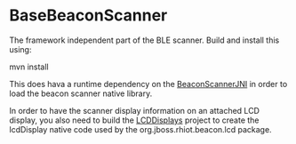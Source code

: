 # BaseBeaconScanner
The framework independent part of the BLE scanner. Build and install this using:

  mvn install

This does hava a runtime dependency on the [BeaconScannerJNI](https://github.com/RHioTResearch/BeaconScannerJNI.git) in order to load
the beacon scanner native library.

In order to have the scanner display information on an attached LCD display, you also need to build the
[LCDDisplays](https://github.com/RHioTResearch/LCDDisplays.git) project to create the lcdDisplay native code used by the
org.jboss.rhiot.beacon.lcd package.
